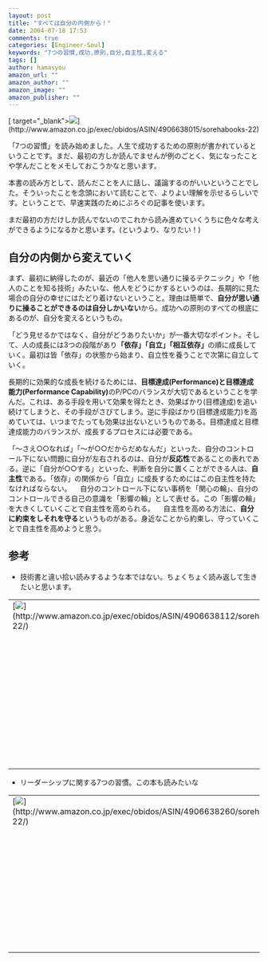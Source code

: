 ```yaml
---
layout: post
title: "すべては自分の内側から！"
date: 2004-07-18 17:53
comments: true
categories: [Engineer-Soul]
keywords: "7つの習慣,成功,原則,自分,自主性,変える"
tags: []
author: hamasyou
amazon_url: ""
amazon_author: ""
amazon_image: ""
amazon_publisher: ""
---
```


<p>
[ target="_blank"><img src="http://images-jp.amazon.com/images/P/4906638015.09.MZZZZZZZ.jpg"  border="0" />](http://www.amazon.co.jp/exec/obidos/ASIN/4906638015/sorehabooks-22)
</p>

「7つの習慣」を読み始めました。人生で成功するための原則が書かれているということです。まだ、最初の方しか読んでませんが例のごとく、気になったことや学んだことをメモしておこうかなと思います。

本書の読み方として、読んだことを人に話し、議論するのがいいということでした。そういったことを念頭において読むことで、よりよい理解を示せるらしいです。ということで、早速実践のためにぶろぐの記事を使います。　

まだ最初の方だけしか読んでないのでこれから読み進めていくうちに色々な考えができるようになるかと思います。(というより、なりたい！)


<!-- more -->

<h2>自分の内側から変えていく</h2>

まず、最初に納得したのが、最近の「他人を思い通りに操るテクニック」や「他人のことを知る技術」みたいな、他人をどうにかするというのは、長期的に見た場合の自分の幸せにはたどり着けないということ。理由は簡単で、<b>自分が思い通りに操ることができるのは自分しかいない</b>から。成功への原則のすべての根底にあるのが、自分を変えるというもの。

「どう見せるかではなく、自分がどうありたいか」が一番大切なポイント。そして、人の成長には3つの段階があり<b>「依存」「自立」「相互依存」</b>の順に成長していく。最初は皆「依存」の状態から始まり、自立性を養うことで次第に自立していく。

長期的に効果的な成長を続けるためには、<b>目標達成(Performance)と目標達成能力(Performance Capability)</b>のP/PCのバランスが大切であるということを学んだ。これは、ある手段を用いて効果を得たとき、効果ばかり(目標達成)を追い続けてしまうと、その手段がさびてしまう。逆に手段ばかり(目標達成能力)を高めていては、いつまでたっても効果は出ないというものである。目標達成と目標達成能力のバランスが、成長するプロセスには必要である。

「〜さえ○○なれば」「〜が○○だからだめなんだ」といった、自分のコントロール下にない問題に自分が左右されるのは、自分が<b>反応性</b>であることの表れである。逆に「自分が○○する」といった、判断を自分に置くことができる人は、<b>自主性</b>である。「依存」の関係から「自立」に成長するためにはこの自主性を持たなければならない。
　自分のコントロール下にない事柄を「関心の輪」、自分のコントロールできる自己の意識を「影響の輪」として表せる。この「影響の輪」を大きくしていくことで自主性を高められる。
　自主性を高める方法に、<b>自分に約束をしそれを守る</b>というものがある。身近なことから約束し、守っていくことで自主性を高めようと思う。

<h2>参考</h2>

+ 技術書と違い拾い読みするような本ではない。ちょくちょく読み返して生きたいと思います。
<div class="rakuten"><table border="0" cellpadding="5" width="400"><tr><td valign="top">[<img src="http://images-jp.amazon.com/images/P/4906638112.09.MZZZZZZZ.jpg"   border="0" />](http://www.amazon.co.jp/exec/obidos/ASIN/4906638112/sorehabooks-22/)</td><td valign="top" />[7つの習慣 最優先事項―「人生の選択」と時間の原則](http://www.amazon.co.jp/exec/obidos/ASIN/4906638112/sorehabooks-22/)<br />スティーブン・R. コヴィー, レベッカ・R. メリル, A.ロジャー メリル, Stephen R. Covey, Rebecca R. Merrill, A.Roger Merrill, 宮崎 伸治<br /><iframe scrolling="no" frameborder="0" width="250" height="40" hspace="0" vspace="0" marginheight="0" marginwidth="0" src="http://xml-jp.amznxslt.com/onca/xml3?dev-t=D2JW5SAFEH7L0B&t=goodpic-22&f=http://www.g-tools.com/xsl/aws-price-ffffff.xsl&locale=jp&type=lite&AsinSearch=4906638112"></iframe><br /><br /><font size="-1"><b>おすすめ平均</b><img src="http://g-images.amazon.com/images/G/01/detail/stars-4-5.gif"   /><br /><img src="http://g-images.amazon.com/images/G/01/detail/stars-4-0.gif"   />７つの習慣を読んでれば別に読まなくても。<br /><img src="http://g-images.amazon.com/images/G/01/detail/stars-5-0.gif"   />すべての時間貧乏の人に<br /><img src="http://g-images.amazon.com/images/G/01/detail/stars-5-0.gif"   />自分のバイブル<br /></font><br />[ /><font size="-1">Amazonで詳しく見る</font>](http://www.amazon.co.jp/exec/obidos/ASIN/4906638112/sorehabooks-22/)<img src="http://www.g-tools.com/img/spacer.gif"   width="50" height="1" />[ /><img src="http://www.g-tools.com/img/powered-by-gtool.gif"   border="0" alt="4906638112"/>](http://www.goodpic.com/mt/aws/)<br /></td></tr></table>
</div>

+ リーダーシップに関する7つの習慣。この本も読みたいな
<div class="rakuten"><table border="0" cellpadding="5" width="400"><tr><td valign="top">[<img src="http://images-jp.amazon.com/images/P/4906638260.09.MZZZZZZZ.jpg"   border="0" />](http://www.amazon.co.jp/exec/obidos/ASIN/4906638260/sorehabooks-22/)</td><td valign="top" />[7つの習慣 原則中心のリーダーシップ](http://www.amazon.co.jp/exec/obidos/ASIN/4906638260/sorehabooks-22/)<br />スティーブン・R・コヴィー<br /><iframe scrolling="no" frameborder="0" width="250" height="40" hspace="0" vspace="0" marginheight="0" marginwidth="0" src="http://xml-jp.amznxslt.com/onca/xml3?dev-t=D2JW5SAFEH7L0B&t=goodpic-22&f=http://www.g-tools.com/xsl/aws-price-ffffff.xsl&locale=jp&type=lite&AsinSearch=4906638260"></iframe><br /><br /><font size="-1"><b>おすすめ平均</b><img src="http://g-images.amazon.com/images/G/01/detail/stars-5-0.gif"   /><br /><img src="http://g-images.amazon.com/images/G/01/detail/stars-5-0.gif"   />一冊で一生の本<br /><img src="http://g-images.amazon.com/images/G/01/detail/stars-5-0.gif"   />７つの習慣に対する理解が深まった。<br /><img src="http://g-images.amazon.com/images/G/01/detail/stars-5-0.gif"   />７つの習慣以来の傑作！７年間待ったかいがあった。<br /></font><br />[ /><font size="-1">Amazonで詳しく見る</font>](http://www.amazon.co.jp/exec/obidos/ASIN/4906638260/sorehabooks-22/)<img src="http://www.g-tools.com/img/spacer.gif"   width="50" height="1" />[ /><img src="http://www.g-tools.com/img/powered-by-gtool.gif"   border="0" alt="4906638260"/>](http://www.goodpic.com/mt/aws/)<br /></td></tr></table>
</div>




